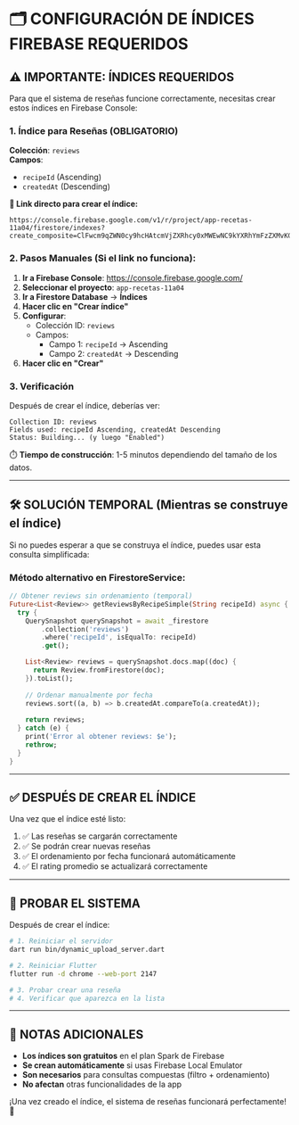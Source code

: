# 🗂️ CONFIGURACIÓN DE ÍNDICES FIREBASE REQUERIDOS

## ⚠️ **IMPORTANTE: ÍNDICES REQUERIDOS**

Para que el sistema de reseñas funcione correctamente, necesitas crear estos índices en Firebase Console:

### **1. Índice para Reseñas (OBLIGATORIO)**

**Colección**: `reviews`  
**Campos**:
- `recipeId` (Ascending)
- `createdAt` (Descending)

**🔗 Link directo para crear el índice:**
```
https://console.firebase.google.com/v1/r/project/app-recetas-11a04/firestore/indexes?create_composite=ClFwcm9qZWN0cy9hcHAtcmVjZXRhcy0xMWEwNC9kYXRhYmFzZXMvKGRlZmF1bHQpL2NvbGxlY3Rpb25Hcm91cHMvcmV2aWV3cy9pbmRleGVzL18QARoMCghyZWNpcGVJZBABGg0KCWNyZWF0ZWRBdBACGgwKCF9fbmFtZV9fEAI
```

### **2. Pasos Manuales (Si el link no funciona):**

1. **Ir a Firebase Console**: https://console.firebase.google.com/
2. **Seleccionar el proyecto**: `app-recetas-11a04`
3. **Ir a Firestore Database** → **Índices**
4. **Hacer clic en "Crear índice"**
5. **Configurar**:
   - Colección ID: `reviews`
   - Campos:
     - Campo 1: `recipeId` → Ascending
     - Campo 2: `createdAt` → Descending
6. **Hacer clic en "Crear"**

### **3. Verificación**

Después de crear el índice, deberías ver:
```
Collection ID: reviews
Fields used: recipeId Ascending, createdAt Descending
Status: Building... (y luego "Enabled")
```

⏱️ **Tiempo de construcción**: 1-5 minutos dependiendo del tamaño de los datos.

---

## 🛠️ **SOLUCIÓN TEMPORAL (Mientras se construye el índice)**

Si no puedes esperar a que se construya el índice, puedes usar esta consulta simplificada:

### **Método alternativo en FirestoreService:**

```dart
// Obtener reviews sin ordenamiento (temporal)
Future<List<Review>> getReviewsByRecipeSimple(String recipeId) async {
  try {
    QuerySnapshot querySnapshot = await _firestore
        .collection('reviews')
        .where('recipeId', isEqualTo: recipeId)
        .get();

    List<Review> reviews = querySnapshot.docs.map((doc) {
      return Review.fromFirestore(doc);
    }).toList();
    
    // Ordenar manualmente por fecha
    reviews.sort((a, b) => b.createdAt.compareTo(a.createdAt));
    
    return reviews;
  } catch (e) {
    print('Error al obtener reviews: $e');
    rethrow;
  }
}
```

---

## ✅ **DESPUÉS DE CREAR EL ÍNDICE**

Una vez que el índice esté listo:

1. ✅ Las reseñas se cargarán correctamente
2. ✅ Se podrán crear nuevas reseñas
3. ✅ El ordenamiento por fecha funcionará automáticamente
4. ✅ El rating promedio se actualizará correctamente

---

## 🧪 **PROBAR EL SISTEMA**

Después de crear el índice:

```bash
# 1. Reiniciar el servidor
dart run bin/dynamic_upload_server.dart

# 2. Reiniciar Flutter  
flutter run -d chrome --web-port 2147

# 3. Probar crear una reseña
# 4. Verificar que aparezca en la lista
```

---

## 📝 **NOTAS ADICIONALES**

- **Los índices son gratuitos** en el plan Spark de Firebase
- **Se crean automáticamente** si usas Firebase Local Emulator
- **Son necesarios** para consultas compuestas (filtro + ordenamiento)
- **No afectan** otras funcionalidades de la app

¡Una vez creado el índice, el sistema de reseñas funcionará perfectamente! 🎉

